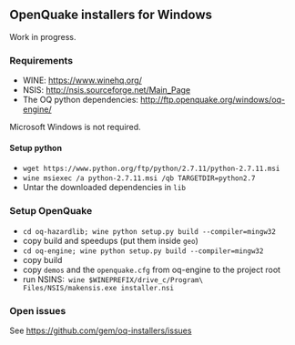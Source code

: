 ## OpenQuake installers for Windows ##

Work in progress.

### Requirements

- WINE: https://www.winehq.org/
- NSIS: http://nsis.sourceforge.net/Main_Page
- The OQ python dependencies: http://ftp.openquake.org/windows/oq-engine/

Microsoft Windows is not required.

#### Setup python
- `wget https://www.python.org/ftp/python/2.7.11/python-2.7.11.msi`
- `wine msiexec /a python-2.7.11.msi /qb TARGETDIR=python2.7`
- Untar the downloaded dependencies in `lib`

### Setup OpenQuake
- `cd oq-hazardlib; wine python setup.py build --compiler=mingw32`
- copy build and speedups (put them inside `geo`)
- `cd oq-engine; wine python setup.py build --compiler=mingw32`
- copy build
- copy `demos` and the `openquake.cfg` from oq-engine to the project root
- run NSINS:` wine $WINEPREFIX/drive_c/Program\ Files/NSIS/makensis.exe installer.nsi`

### Open issues

See https://github.com/gem/oq-installers/issues

